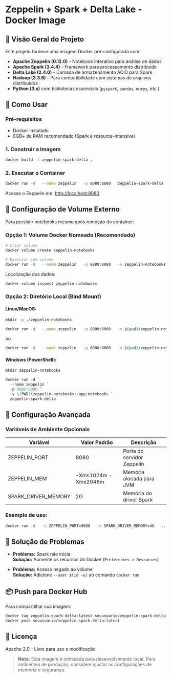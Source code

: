 # Zeppelin + Spark + Delta Lake - Docker Image

## 📌 Visão Geral do Projeto

Este projeto fornece uma imagem Docker pré-configurada com:

- **Apache Zeppelin (0.12.0)** - Notebook interativo para análise de dados
- **Apache Spark (3.4.4)** - Framework para processamento distribuído
- **Delta Lake (2.4.0)** - Camada de armazenamento ACID para Spark
- **Hadoop (3.3.6)** - Para compatibilidade com sistemas de arquivos distribuídos
- **Python (3.x)** com bibliotecas essenciais (`pyspark`, `pandas`, `numpy`, etc.)

## 🚀 Como Usar

### Pré-requisitos

- Docker instalado
- 8GB+ de RAM recomendado (Spark é resource-intensive)

### 1. Construir a Imagem

```bash
docker build -t zeppelin-spark-delta .
```

### 2. Executar o Container

```bash
docker run -d   --name zeppelin   -p 8080:8080   zeppelin-spark-delta
```

Acesse o Zeppelin em: [http://localhost:8080](http://localhost:8080)

## 💾 Configuração de Volume Externo

Para persistir notebooks mesmo após remoção do container:

### Opção 1: Volume Docker Nomeado (Recomendado)

```bash
# Criar volume
docker volume create zeppelin-notebooks

# Executar com volume
docker run -d   --name zeppelin   -p 8080:8080   -v zeppelin-notebooks:/app/notebooks   zeppelin-spark-delta
```

Localização dos dados:

```bash
docker volume inspect zeppelin-notebooks
```

### Opção 2: Diretório Local (Bind Mount)

#### Linux/MacOS:

```bash
mkdir -p ./zeppelin-notebooks

docker run -d   --name zeppelin   -p 8080:8080   -v $(pwd)/zeppelin-notebooks:/app/notebooks   zeppelin-spark-delta
```

ou

```bash
docker run -d   --name zeppelin   -p 8080:8080   -v $(pwd)/zeppelin-notebooks:/opt/zeppelin-0.12.0-bin-all/notebook   thisthiago/zeppelin-spark-delta
```

#### Windows (PowerShell):

```powershell
mkdir zeppelin-notebooks

docker run -d `
  --name zeppelin `
  -p 8080:8080 `
  -v ${PWD}\zeppelin-notebooks:/app/notebooks `
  zeppelin-spark-delta
```

## 🔧 Configuração Avançada

### Variáveis de Ambiente Opcionais

| Variável              | Valor Padrão                    | Descrição                          |
|----------------------|--------------------------------|----------------------------------|
| ZEPPELIN_PORT       | 8080                           | Porta do servidor Zeppelin        |
| ZEPPELIN_MEM        | -Xms1024m -Xmx2048m            | Memória alocada para JVM          |
| SPARK_DRIVER_MEMORY | 2G                             | Memória do driver Spark           |

### Exemplo de uso:

```bash
docker run -d   -e ZEPPELIN_PORT=9090   -e SPARK_DRIVER_MEMORY=4G   ...
```

## 🐛 Solução de Problemas

- **Problema:** Spark não inicia  
  **Solução:** Aumente os recursos do Docker (`Preferences > Resources`)

- **Problema:** Acesso negado ao volume  
  **Solução:** Adicione `--user $(id -u)` ao comando `docker run`

## 📦 Push para Docker Hub

Para compartilhar sua imagem:

```bash
docker tag zeppelin-spark-delta:latest seuusuario/zeppelin-spark-delta:latest
docker push seuusuario/zeppelin-spark-delta:latest
```

## 📄 Licença

Apache 2.0 - Livre para uso e modificação

> **Nota:** Esta imagem é otimizada para desenvolvimento local. Para ambientes de produção, considere ajustar as configurações de memória e segurança.

